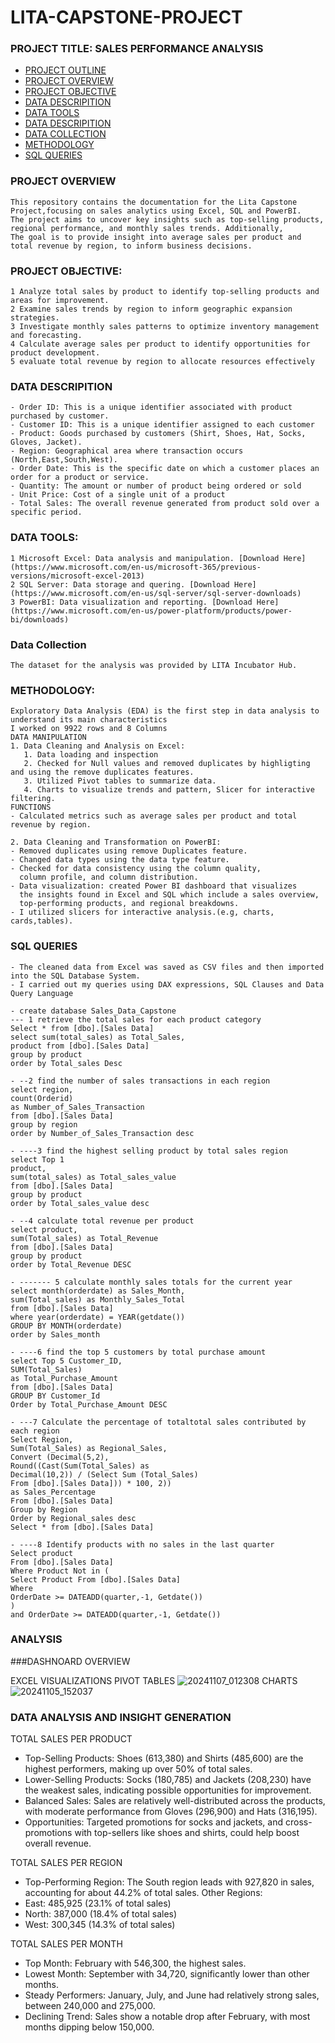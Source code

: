 # LITA-CAPSTONE-PROJECT

### PROJECT TITLE: SALES PERFORMANCE ANALYSIS

- [PROJECT OUTLINE](###PROJECT-OUTLINE)
- [PROJECT OVERVIEW](###PROJECT-OVERVIEW)
- [PROJECT OBJECTIVE](###PROJECT-OBJECTIVE)
- [DATA DESCRIPITION](###DATA-DESCRIPITION)
- [DATA TOOLS](###DATA-TOOLS)
- [DATA DESCRIPITION](###DATA-DESCRIPITION)
- [DATA COLLECTION](###DATA-COLLECTION)
- [METHODOLOGY](###METHODOLOGY)
- [SQL QUERIES](###SQL-QUERIES)

### PROJECT OVERVIEW
```
This repository contains the documentation for the Lita Capstone Project,focusing on sales analytics using Excel, SQL and PowerBI.
The project aims to uncover key insights such as top-selling products, regional performance, and monthly sales trends. Additionally,
The goal is to provide insight into average sales per product and total revenue by region, to inform business decisions. 
```

### PROJECT OBJECTIVE:
```
1 Analyze total sales by product to identify top-selling products and areas for improvement.
2 Examine sales trends by region to inform geographic expansion strategies.
3 Investigate monthly sales patterns to optimize inventory management and forecasting.
4 Calculate average sales per product to identify opportunities for product development.
5 evaluate total revenue by region to allocate resources effectively 
```

### DATA DESCRIPITION
```
- Order ID: This is a unique identifier associated with product purchased by customer.
- Customer ID: This is a unique identifier assigned to each customer
- Product: Goods purchased by customers (Shirt, Shoes, Hat, Socks, Gloves, Jacket).
- Region: Geographical area where transaction occurs (North,East,South,West).
- Order Date: This is the specific date on which a customer places an order for a product or service.
- Quantity: The amount or number of product being ordered or sold
- Unit Price: Cost of a single unit of a product
- Total Sales: The overall revenue generated from product sold over a specific period. 
```

### DATA TOOLS:
```
1 Microsoft Excel: Data analysis and manipulation. [Download Here](https://www.microsoft.com/en-us/microsoft-365/previous-versions/microsoft-excel-2013) 
2 SQL Server: Data storage and quering. [Download Here](https://www.microsoft.com/en-us/sql-server/sql-server-downloads)
3 PowerBI: Data visualization and reporting. [Download Here](https://www.microsoft.com/en-us/power-platform/products/power-bi/downloads)
```

### Data Collection
```
The dataset for the analysis was provided by LITA Incubator Hub.
```

### METHODOLOGY:
```
Exploratory Data Analysis (EDA) is the first step in data analysis to understand its main characteristics
I worked on 9922 rows and 8 Columns
DATA MANIPULATION
1. Data Cleaning and Analysis on Excel:
   1. Data loading and inspection
   2. Checked for Null values and removed duplicates by highligting and using the remove duplicates features.
   3. Utilized Pivot tables to summarize data.
   4. Charts to visualize trends and pattern, Slicer for interactive filtering.
FUNCTIONS
- Calculated metrics such as average sales per product and total revenue by region.

2. Data Cleaning and Transformation on PowerBI:
- Removed duplicates using remove Duplicates feature.
- Changed data types using the data type feature.
- Checked for data consistency using the column quality,
  column profile, and column distribution.
- Data visualization: created Power BI dashboard that visualizes
  the insights found in Excel and SQL which include a sales overview,
  top-performing products, and regional breakdowns.
- I utilized slicers for interactive analysis.(e.g, charts, cards,tables).
```

### SQL QUERIES
```
- The cleaned data from Excel was saved as CSV files and then imported into the SQL Database System.
- I carried out my queries using DAX expressions, SQL Clauses and Data Query Language

- create database Sales_Data_Capstone
--- 1 retrieve the total sales for each product category
Select * from [dbo].[Sales Data]
select sum(total_sales) as Total_Sales,
product from [dbo].[Sales Data]
group by product
order by Total_sales Desc

- --2 find the number of sales transactions in each region 
select region,
count(Orderid) 
as Number_of_Sales_Transaction
from [dbo].[Sales Data]
group by region 
order by Number_of_Sales_Transaction desc

- ----3 find the highest selling product by total sales region
select Top 1
product,
sum(total_sales) as Total_sales_value 
from [dbo].[Sales Data]
group by product 
order by Total_sales_value desc

- --4 calculate total revenue per product
select product,
sum(Total_sales) as Total_Revenue
from [dbo].[Sales Data]
group by product
order by Total_Revenue DESC

- ------- 5 calculate monthly sales totals for the current year
select month(orderdate) as Sales_Month, 
sum(Total_sales) as Monthly_Sales_Total
from [dbo].[Sales Data]
where year(orderdate) = YEAR(getdate())
GROUP BY MONTH(orderdate)
order by Sales_month 

- ----6 find the top 5 customers by total purchase amount
select Top 5 Customer_ID,
SUM(Total_Sales)
as Total_Purchase_Amount 
from [dbo].[Sales Data]
GROUP BY Customer_Id
Order by Total_Purchase_Amount DESC 

- ---7 Calculate the percentage of totaltotal sales contributed by each region
Select Region,
Sum(Total_Sales) as Regional_Sales,
Convert (Decimal(5,2),
Round((Cast(Sum(Total_Sales) as 
Decimal(10,2)) / (Select Sum (Total_Sales) 
From [dbo].[Sales Data])) * 100, 2))
as Sales_Percentage 
From [dbo].[Sales Data]
Group by Region
Order by Regional_sales desc
Select * from [dbo].[Sales Data]

- ----8 Identify products with no sales in the last quarter
Select product
From [dbo].[Sales Data]
Where Product Not in (
Select Product From [dbo].[Sales Data]
Where 
OrderDate >= DATEADD(quarter,-1, Getdate())
)
and OrderDate >= DATEADD(quarter,-1, Getdate()) 
```

### ANALYSIS

###DASHNOARD OVERVIEW

EXCEL VISUALIZATIONS
PIVOT TABLES
![20241107_012308](https://github.com/user-attachments/assets/259d3a98-c555-4143-b990-5d3e4dfbfcd5)
CHARTS
![20241105_152037](https://github.com/user-attachments/assets/12857a47-3c8e-4751-a430-aec9999cf237)

### DATA ANALYSIS AND INSIGHT GENERATION

TOTAL SALES PER PRODUCT
- Top-Selling Products: Shoes (613,380) and Shirts (485,600) are the highest performers, making up over 50% of total sales.
- Lower-Selling Products: Socks (180,785) and Jackets (208,230) have the weakest sales, indicating possible opportunities for improvement.
- Balanced Sales: Sales are relatively well-distributed across the products, with moderate performance from Gloves (296,900) and Hats (316,195).
- Opportunities: Targeted promotions for socks and jackets, and cross-promotions with top-sellers like shoes and shirts, could help boost overall revenue.

TOTAL SALES PER REGION
- Top-Performing Region: The South region leads with 927,820 in sales, accounting for about 44.2% of total sales.
Other Regions:
- East: 485,925 (23.1% of total sales)
- North: 387,000 (18.4% of total sales)
- West: 300,345 (14.3% of total sales)

TOTAL SALES PER MONTH
- Top Month: February with 546,300, the highest sales.
- Lowest Month: September with 34,720, significantly lower than other months.
- Steady Performers: January, July, and June had relatively strong sales, between 240,000 and 275,000.
- Declining Trend: Sales show a notable drop after February, with most months dipping below 150,000.
```
